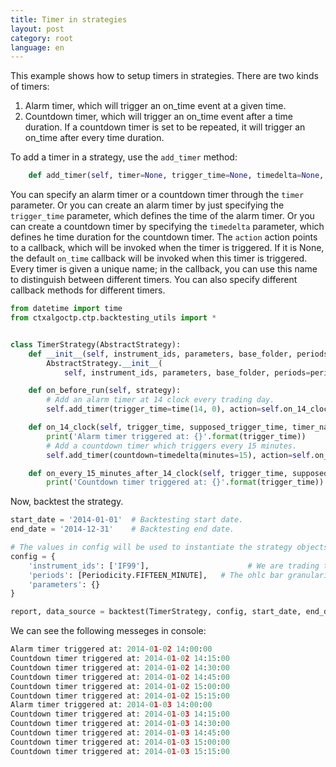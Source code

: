 ```yaml
---
title: Timer in strategies
layout: post
category: root
language: en
---
```


This example shows how to setup timers in strategies. There are two kinds of timers:

1. Alarm timer, which will trigger an on_time event at a given time.
2. Countdown timer, which will trigger an on_time event after a time duration. If a countdown timer
is set to be repeated, it will trigger an on_time after every time duration.

To add a timer in a strategy, use the `add_timer` method:

```python
    def add_timer(self, timer=None, trigger_time=None, timedelta=None, action=None, start=True):
```

You can specify an alarm timer or a countdown timer through the `timer` parameter. Or you can create an alarm timer
by just specifying the `trigger_time` parameter, which defines the time of the alarm timer. Or you can create a
countdown timer by specifying the `timedelta` parameter, which defines he time duration for the countdown timer.
The `action` action points to a callback, which will be invoked when the timer is triggered. If it is None,
the default `on_time` callback will be invoked when this timer is triggered. Every timer is given a unique name; in the
callback, you can use this name to distinguish between different timers. You can also specify different callback methods
for different timers.


```python
from datetime import time
from ctxalgoctp.ctp.backtesting_utils import *


class TimerStrategy(AbstractStrategy):
    def __init__(self, instrument_ids, parameters, base_folder, periods=None, description=None, logger=None):
        AbstractStrategy.__init__(
            self, instrument_ids, parameters, base_folder, periods=periods, description=description, logger=logger)

    def on_before_run(self, strategy):
        # Add an alarm timer at 14 clock every trading day.
        self.add_timer(trigger_time=time(14, 0), action=self.on_14_clock)

    def on_14_clock(self, trigger_time, supposed_trigger_time, timer_name):
        print('Alarm timer triggered at: {}'.format(trigger_time))
        # Add a countdown timer which triggers every 15 minutes.
        self.add_timer(countdown=timedelta(minutes=15), action=self.on_every_15_minutes_after_14_clock)

    def on_every_15_minutes_after_14_clock(self, trigger_time, supposed_trigger_time, timer_name):
        print('Countdown timer triggered at: {}'.format(trigger_time))

```

Now, backtest the strategy.


```python
start_date = '2014-01-01'  # Backtesting start date.
end_date = '2014-12-31'    # Backtesting end date.

# The values in config will be used to instantiate the strategy objects by the backtest method.
config = {
    'instrument_ids': ['IF99'],                      # We are trading this future instrument.
    'periods': [Periodicity.FIFTEEN_MINUTE],   # The ohlc bar granularity on which trading happens.
    'parameters': {}
}

report, data_source = backtest(TimerStrategy, config, start_date, end_date)
```

We can see the following messeges in console:

```python
Alarm timer triggered at: 2014-01-02 14:00:00
Countdown timer triggered at: 2014-01-02 14:15:00
Countdown timer triggered at: 2014-01-02 14:30:00
Countdown timer triggered at: 2014-01-02 14:45:00
Countdown timer triggered at: 2014-01-02 15:00:00
Countdown timer triggered at: 2014-01-02 15:15:00
Alarm timer triggered at: 2014-01-03 14:00:00
Countdown timer triggered at: 2014-01-03 14:15:00
Countdown timer triggered at: 2014-01-03 14:30:00
Countdown timer triggered at: 2014-01-03 14:45:00
Countdown timer triggered at: 2014-01-03 15:00:00
Countdown timer triggered at: 2014-01-03 15:15:00
```
